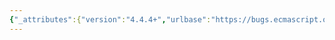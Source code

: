 ```yaml
---
{"_attributes":{"version":"4.4.4+","urlbase":"https://bugs.ecmascript.org/","maintainer":"dherman@mozilla.com"},"bug":{"bug_id":281,"creation_ts":"2012-02-28 09:00:00 -0800","short_desc":"\"Literal\" should in syntactical grammar instead of lexical grammar","delta_ts":"2012-06-16 09:47:50 -0700","product":"Draft for 6th Edition","component":"editorial issue","version":"Rev 6: February 2012 Draft","rep_platform":"All","op_sys":"All","bug_status":"RESOLVED","resolution":"FIXED","priority":"Normal","bug_severity":"normal","everconfirmed":true,"reporter":{"uid":"csf178","name":"Shaofei Cheng"},"assigned_to":{"uid":"allen","name":"Allen Wirfs-Brock"},"long_desc":[{"commentid":700,"comment_count":0,"who":{"uid":"csf178","name":"Shaofei Cheng"},"bug_when":"2012-02-28 09:00:13 -0800","thetext":"there is no way to put the \"Literal\" production in a lexer.  \n\nIf a lexer produce token with type ”Literal“, syntactical parser will not be able to decide to use it as a \"Literal\" or a \"StringLiteral\".\n\nThe suggest is moving the following rule from Annex A.1 to Annex A.3\n\nLiteral ::\n    NullLiteral\n    BooleanLiteral\n    NumericLiteral\n    StringLiteral\n    RegularExpressionLitera"},{"commentid":933,"comment_count":1,"who":{"uid":"allen","name":"Allen Wirfs-Brock"},"bug_when":"2012-05-11 09:13:30 -0700","thetext":"corrected in editor's working draft"},{"commentid":1022,"comment_count":2,"who":{"uid":"allen","name":"Allen Wirfs-Brock"},"bug_when":"2012-06-16 09:47:50 -0700","thetext":"fixed in \"Rev 8\", June 12,2012 draft"}]}}
---
```

